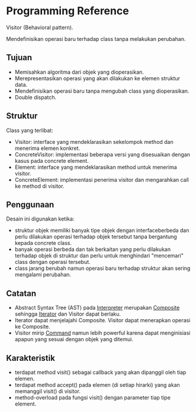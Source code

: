 # Programming Reference

Visitor (Behavioral pattern).

Mendefinisikan operasi baru terhadap class tanpa melakukan perubahan.

## Tujuan

* Memisahkan algoritma dari objek yang dioperasikan.
* Merepresentasikan operasi yang akan dilakukan ke elemen struktur data.
* Mendefinisikan operasi baru tanpa mengubah class yang dioperasikan.
* Double dispatch.

## Struktur

Class yang terlibat:

* Visitor: interface yang mendeklarasikan sekelompok method dan menerima elemen konkret.
* ConcreteVisitor: implementasi beberapa versi yang disesuaikan dengan kasus pada concrete element.
* Element: interface yang mendeklarasikan method untuk menerima visitor.
* ConcreteElement: implementasi penerima visitor dan mengarahkan call ke method di visitor.

## Penggunaan

Desain ini digunakan ketika:

* struktur objek memiliki banyak tipe objek dengan interfaceberbeda dan perlu dilakukan operasi terhadap objek tersebut tanpa bergantung kepada concrete class.
* banyak operasi berbeda dan tak berkaitan yang perlu dilakukan terhadap objek di struktur dan perlu untuk menghindari "mencemari" class dengan operasi tersebut.
* class jarang berubah namun operasi baru terhadap struktur akan sering mengalami perubahan.

## Catatan

* Abstract Syntax Tree (AST) pada [Interpreter](interpreter.md) merupakan [Composite](../Structural/composite.md) sehingga [Iterator](iterator.md) dan Visitor dapat berlaku.
* Iterator dapat menjelajahi Composite. Visitor dapat menerapkan operasi ke Composite.
* Visitor mirip [Command](command.md) namun lebih powerful karena dapat menginisiasi apapun yang sesuai dengan objek yang ditemui.

## Karakteristik

* terdapat method visit() sebagai callback yang akan dipanggil oleh tiap elemen.
* terdapat method accept() pada elemen (di setiap hirarki) yang akan memanggil visit() di visitor.
* method-overload pada fungsi visit() dengan parameter tiap tipe element.